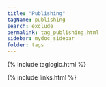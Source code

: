 ```yaml
---
title: "Publishing"
tagName: publishing
search: exclude
permalink: tag_publishing.html
sidebar: mydoc_sidebar
folder: tags
---
```

{% include taglogic.html %}

{% include links.html %}
